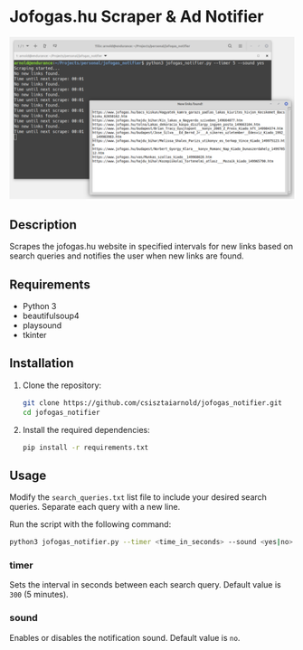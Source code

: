 # Jofogas.hu Scraper & Ad Notifier

![Translator CLI](jofogas_notifier.png)

## Description

Scrapes the jofogas.hu website in specified intervals for new links based on search queries and notifies the user when new links are found. 

## Requirements

- Python 3
- beautifulsoup4
- playsound
- tkinter

## Installation

1. Clone the repository:
    ```sh
    git clone https://github.com/csisztaiarnold/jofogas_notifier.git
    cd jofogas_notifier
    ```
2. Install the required dependencies:
    ```sh
    pip install -r requirements.txt
    ```

## Usage

Modify the `search_queries.txt` list file to include your desired search queries. Separate each query with a new line.

Run the script with the following command:
```sh
python3 jofogas_notifier.py --timer <time_in_seconds> --sound <yes|no>
```

### timer

Sets the interval in seconds between each search query. Default value is `300` (5 minutes).

### sound

Enables or disables the notification sound. Default value is `no`.

